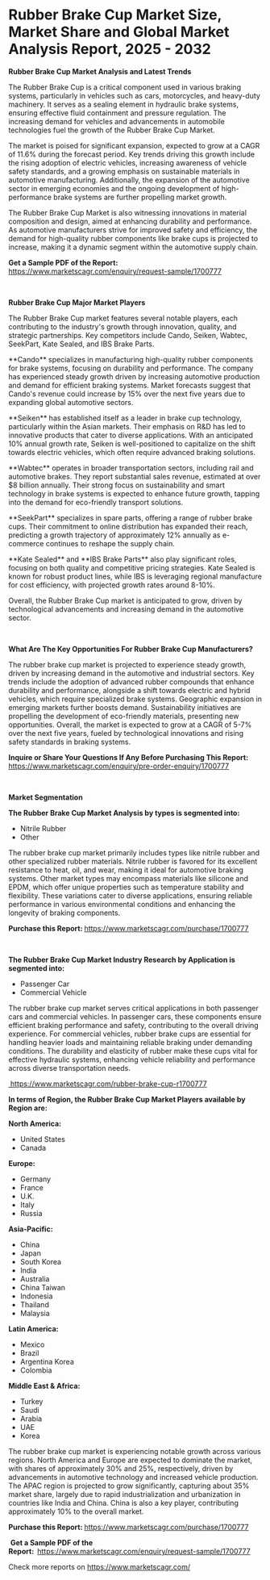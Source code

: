 <p><h1>Rubber Brake Cup Market Size, Market Share and Global Market Analysis Report, 2025 - 2032</h1></p><p><strong>Rubber Brake Cup Market Analysis and Latest Trends</strong></p>
<p><p>The Rubber Brake Cup is a critical component used in various braking systems, particularly in vehicles such as cars, motorcycles, and heavy-duty machinery. It serves as a sealing element in hydraulic brake systems, ensuring effective fluid containment and pressure regulation. The increasing demand for vehicles and advancements in automobile technologies fuel the growth of the Rubber Brake Cup Market.</p><p>The market is poised for significant expansion, expected to grow at a CAGR of 11.6% during the forecast period. Key trends driving this growth include the rising adoption of electric vehicles, increasing awareness of vehicle safety standards, and a growing emphasis on sustainable materials in automotive manufacturing. Additionally, the expansion of the automotive sector in emerging economies and the ongoing development of high-performance brake systems are further propelling market growth.</p><p>The Rubber Brake Cup Market is also witnessing innovations in material composition and design, aimed at enhancing durability and performance. As automotive manufacturers strive for improved safety and efficiency, the demand for high-quality rubber components like brake cups is projected to increase, making it a dynamic segment within the automotive supply chain.</p></p>
<p><strong>Get a Sample PDF of the Report:&nbsp;</strong> <a href="https://www.marketscagr.com/enquiry/request-sample/1700777?utm_campaign=3495&utm_medium=2&utm_source=Github&utm_content=ia&utm_term=27032025&utm_id=rubber-brake-cup">https://www.marketscagr.com/enquiry/request-sample/1700777</a></p>
<p>&nbsp;</p>
<p><strong>Rubber Brake Cup Major Market Players</strong></p>
<p><p>The Rubber Brake Cup market features several notable players, each contributing to the industry's growth through innovation, quality, and strategic partnerships. Key competitors include Cando, Seiken, Wabtec, SeekPart, Kate Sealed, and IBS Brake Parts.</p><p>**Cando** specializes in manufacturing high-quality rubber components for brake systems, focusing on durability and performance. The company has experienced steady growth driven by increasing automotive production and demand for efficient braking systems. Market forecasts suggest that Cando's revenue could increase by 15% over the next five years due to expanding global automotive sectors.</p><p>**Seiken** has established itself as a leader in brake cup technology, particularly within the Asian markets. Their emphasis on R&D has led to innovative products that cater to diverse applications. With an anticipated 10% annual growth rate, Seiken is well-positioned to capitalize on the shift towards electric vehicles, which often require advanced braking solutions.</p><p>**Wabtec** operates in broader transportation sectors, including rail and automotive brakes. They report substantial sales revenue, estimated at over $8 billion annually. Their strong focus on sustainability and smart technology in brake systems is expected to enhance future growth, tapping into the demand for eco-friendly transport solutions.</p><p>**SeekPart** specializes in spare parts, offering a range of rubber brake cups. Their commitment to online distribution has expanded their reach, predicting a growth trajectory of approximately 12% annually as e-commerce continues to reshape the supply chain.</p><p>**Kate Sealed** and **IBS Brake Parts** also play significant roles, focusing on both quality and competitive pricing strategies. Kate Sealed is known for robust product lines, while IBS is leveraging regional manufacture for cost efficiency, with projected growth rates around 8-10%.</p><p>Overall, the Rubber Brake Cup market is anticipated to grow, driven by technological advancements and increasing demand in the automotive sector.</p></p>
<p>&nbsp;</p>
<p><strong>What Are The Key Opportunities For Rubber Brake Cup Manufacturers?</strong></p>
<p><p>The rubber brake cup market is projected to experience steady growth, driven by increasing demand in the automotive and industrial sectors. Key trends include the adoption of advanced rubber compounds that enhance durability and performance, alongside a shift towards electric and hybrid vehicles, which require specialized brake systems. Geographic expansion in emerging markets further boosts demand. Sustainability initiatives are propelling the development of eco-friendly materials, presenting new opportunities. Overall, the market is expected to grow at a CAGR of 5-7% over the next five years, fueled by technological innovations and rising safety standards in braking systems.</p></p>
<p><strong>Inquire or Share Your Questions If Any Before Purchasing This Report:</strong> <a href="https://www.marketscagr.com/enquiry/pre-order-enquiry/1700777?utm_campaign=3495&utm_medium=2&utm_source=Github&utm_content=ia&utm_term=27032025&utm_id=rubber-brake-cup">https://www.marketscagr.com/enquiry/pre-order-enquiry/1700777</a></p>
<p>&nbsp;</p>
<p><strong>Market Segmentation</strong></p>
<p><strong>The Rubber Brake Cup Market Analysis by types is segmented into:</strong></p>
<p><ul><li>Nitrile Rubber</li><li>Other</li></ul></p>
<p><p>The rubber brake cup market primarily includes types like nitrile rubber and other specialized rubber materials. Nitrile rubber is favored for its excellent resistance to heat, oil, and wear, making it ideal for automotive braking systems. Other market types may encompass materials like silicone and EPDM, which offer unique properties such as temperature stability and flexibility. These variations cater to diverse applications, ensuring reliable performance in various environmental conditions and enhancing the longevity of braking components.</p></p>
<p><strong>Purchase this Report:&nbsp;</strong><a href="https://www.marketscagr.com/purchase/1700777?utm_campaign=3495&utm_medium=2&utm_source=Github&utm_content=ia&utm_term=27032025&utm_id=rubber-brake-cup">https://www.marketscagr.com/purchase/1700777</a></p>
<p>&nbsp;</p>
<p><strong>The Rubber Brake Cup Market Industry Research by Application is segmented into:</strong></p>
<p><ul><li>Passenger Car</li><li>Commercial Vehicle</li></ul></p>
<p><p>The rubber brake cup market serves critical applications in both passenger cars and commercial vehicles. In passenger cars, these components ensure efficient braking performance and safety, contributing to the overall driving experience. For commercial vehicles, rubber brake cups are essential for handling heavier loads and maintaining reliable braking under demanding conditions. The durability and elasticity of rubber make these cups vital for effective hydraulic systems, enhancing vehicle reliability and performance across diverse transportation needs.</p></p>
<p><a href="https://www.marketscagr.com/rubber-brake-cup-r1700777?utm_campaign=3495&utm_medium=2&utm_source=Github&utm_content=ia&utm_term=27032025&utm_id=rubber-brake-cup">&nbsp;https://www.marketscagr.com/rubber-brake-cup-r1700777</a></p>
<p><strong>In terms of Region, the Rubber Brake Cup Market Players available by Region are:</strong></p>
<p>
    <p> <strong> North America: </strong>
        <ul>
            <li>United States</li>
            <li>Canada</li>
        </ul>
        </p> 
    <p> <strong> Europe: </strong>
        <ul>
            <li>Germany</li>
            <li>France</li>
            <li>U.K.</li>
            <li>Italy</li>
            <li>Russia</li>
        </ul>
        </p> 
    <p> <strong> Asia-Pacific: </strong>
        <ul>
            <li>China</li>
            <li>Japan</li>
            <li>South Korea</li>
            <li>India</li>
            <li>Australia</li>
            <li>China Taiwan</li>
            <li>Indonesia</li>
            <li>Thailand</li>
            <li>Malaysia</li>
        </ul>
        </p> 
    <p> <strong> Latin America: </strong>
        <ul>
            <li>Mexico</li>
            <li>Brazil</li>
            <li>Argentina Korea</li>
            <li>Colombia</li>
        </ul>
        </p> 
    <p> <strong> Middle East & Africa: </strong>
        <ul>
            <li>Turkey</li>
            <li>Saudi</li>
            <li>Arabia</li>
            <li>UAE</li>
            <li>Korea</li>
        </ul>
    </p>
    </p>
<p><p>The rubber brake cup market is experiencing notable growth across various regions. North America and Europe are expected to dominate the market, with shares of approximately 30% and 25%, respectively, driven by advancements in automotive technology and increased vehicle production. The APAC region is projected to grow significantly, capturing about 35% market share, largely due to rapid industrialization and urbanization in countries like India and China. China is also a key player, contributing approximately 10% to the overall market.</p></p>
<p><strong>Purchase this Report: </strong><a href="https://www.marketscagr.com/purchase/1700777?utm_campaign=3495&utm_medium=2&utm_source=Github&utm_content=ia&utm_term=27032025&utm_id=rubber-brake-cup">https://www.marketscagr.com/purchase/1700777</a></p>
<p>&nbsp;<strong>Get a Sample PDF of the Report:&nbsp;&nbsp;</strong><a href="https://www.marketscagr.com/enquiry/request-sample/1700777?utm_campaign=3495&utm_medium=2&utm_source=Github&utm_content=ia&utm_term=27032025&utm_id=rubber-brake-cup">https://www.marketscagr.com/enquiry/request-sample/1700777</a></p>
<p><strong></strong></p>
<p>Check more reports on <a href="https://www.marketscagr.com/?utm_campaign=3495&utm_medium=2&utm_source=Github&utm_content=ia&utm_term=27032025&utm_id=rubber-brake-cup">https://www.marketscagr.com/</a></p>